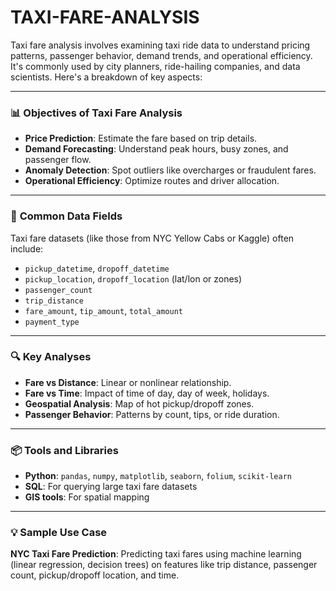 # TAXI-FARE-ANALYSIS
Taxi fare analysis involves examining taxi ride data to understand pricing patterns, passenger behavior, demand trends, and operational efficiency. It's commonly used by city planners, ride-hailing companies, and data scientists. Here's a breakdown of key aspects:

---

### 📊 **Objectives of Taxi Fare Analysis**

* **Price Prediction**: Estimate the fare based on trip details.
* **Demand Forecasting**: Understand peak hours, busy zones, and passenger flow.
* **Anomaly Detection**: Spot outliers like overcharges or fraudulent fares.
* **Operational Efficiency**: Optimize routes and driver allocation.

---

### 🧾 **Common Data Fields**

Taxi fare datasets (like those from NYC Yellow Cabs or Kaggle) often include:

* `pickup_datetime`, `dropoff_datetime`
* `pickup_location`, `dropoff_location` (lat/lon or zones)
* `passenger_count`
* `trip_distance`
* `fare_amount`, `tip_amount`, `total_amount`
* `payment_type`

---

### 🔍 **Key Analyses**

* **Fare vs Distance**: Linear or nonlinear relationship.
* **Fare vs Time**: Impact of time of day, day of week, holidays.
* **Geospatial Analysis**: Map of hot pickup/dropoff zones.
* **Passenger Behavior**: Patterns by count, tips, or ride duration.

---

### 📦 **Tools and Libraries**

* **Python**: `pandas`, `numpy`, `matplotlib`, `seaborn`, `folium`, `scikit-learn`
* **SQL**: For querying large taxi fare datasets
* **GIS tools**: For spatial mapping

---

### 💡 Sample Use Case

**NYC Taxi Fare Prediction**: Predicting taxi fares using machine learning (linear regression, decision trees) on features like trip distance, passenger count, pickup/dropoff location, and time.
